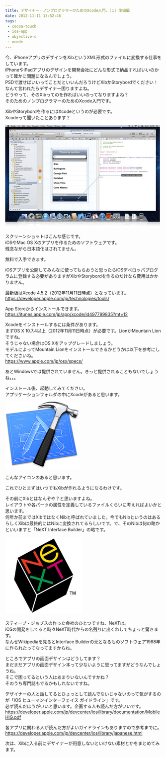 ```yaml
---
title: デザイナー・ノンプログラマーのためのXcode入門。（１）準備編
date: 2012-11-11 13:52:48
tags: 
 - cocoa-touch
 - ios-app
 - objective-c
 - xcode
---
```


今、iPhoneアプリのデザインをXibというXML形式のファイルに変換する仕事をしています。<br>
iPhoneやiPadアプリのデザインを開発会社にどんな形式で納品すればいいのかって確かに問題になるんでしょう。<br>
PSDで渡せばいいってことだといいんだろうけどXibかStorybordでください！なんて言われたらデザイナー困りますよね。<br>
どうやって、そのXibってのを作ればいいのってなりますよね？<br>
そのためのノンプログラマーのためのXcode入門です。

<!-- more -->

XibやStorybordを作るにはXcodeというのが必要です。<br>
Xcodeって聞いたことあります？

<img src="/images/2012/11/new_single_window20110711-e1352641275301.jpeg" alt="" title="Xcode window" width="498" height="331" class="alignnone size-full wp-image-814">

スクリーンショットはこんな感じです。<br>
iOSやMac OS Xのアプリを作るためのソフトウェアです。<br>
残念ながら日本語化はされてません。

無料で入手できます。

iOSアプリを公開してみんなに使ってもらおうと思ったらiOSデベロッパプログラムに登録する必要がありますがXibやStorybordを作るのだけなら費用はかかりません。

最新版はXcode 4.5.2（2012年11月11日時点）となっています。<br>
<a href="https://developer.apple.com/jp/technologies/tools/">https://developer.apple.com/jp/technologies/tools/</a>

App Storeからインストールできます。<br>
<a href="https://itunes.apple.com/jp/app/xcode/id497799835?mt=12">https://itunes.apple.com/jp/app/xcode/id497799835?mt=12</a>

Xcodeをインストールするには条件があります。<br>
まずOS X 10.7.4以上（2012年11月11日時点）が必要です。LionかMountain Lionですね。<br>
そうじゃない場合はOS Xをアップグレードしましょう。<br>
モデルによってMountain Lionをインストールできるかどうかは以下を参考にしてくださいね。<br>
<a href="https://www.apple.com/jp/osx/specs/">https://www.apple.com/jp/osx/specs/</a>

あとWindowsでは提供されていません。きっと提供されることもないでしょうね。。。

インストール後、起動してみてください。<br>
アプリケーションフォルダの中にXcodeがあると思います。

<img src="/images/2012/11/new_hero20110308.jpeg" alt="" title="Xcode icon" width="239" height="216" class="alignnone size-full wp-image-815" />

こんなアイコンのあると思います。

これでひとまずはいつでもXibが作れるようになるわけです。

その前にXibとはなんぞや？と思いますよね。<br>
レイアウトや各パーツの属性を定義しているファイルくらいに考えればよいかと思います。<br>
何年か前まではXibではなくNibと呼ばれていました。今でもNibというのはあるらしくXibは最終的にはNibに変換されてるらしいです。で、そのNibは何の略かといいますと「NeXT Interface Builder」の略です。

<img src="/images/2012/11/20061029-logo-next.jpeg" alt="" title="NeXT Logo" width="250" height="250" class="alignnone size-full wp-image-829" />

スティーブ・ジョブスの作った会社のひとつですね、NeXTは。<br>
iOSの開発をしてると時々NeXT時代からの名残りに出くわしてちょっと驚きます。<br>
なんせWikipediaを見るとInterface Builderの元となるものソフトウェア1988年に作られたってなってますからね。

ところでアプリの画面デザインはどうしてます？<br>
まだまだアプリの画面デザイン本って少ないように思ってますがどうなんでしょうね。<br>
そこで困ってるという人はあまりいないんですかね？<br>
そのうち専門誌もでるかもしれないですね。

デザイナーの人と話してるとひょっとして読んでないじゃないのって気がするのが「iOS ヒューマンインターフェイス ガイドライン」です。<br>
必ず読んだほうがいいと思います。企画する人も読んだ方がいいです。<br>
<a href="https://developer.apple.com/jp/devcenter/ios/library/documentation/MobileHIG.pdf">https://developer.apple.com/jp/devcenter/ios/library/documentation/MobileHIG.pdf</a>

各アプリに関わる人が読んだ方がよいガイドラインもありますので参考までに。<br>
<a href="https://developer.apple.com/jp/devcenter/ios/library/japanese.html">https://developer.apple.com/jp/devcenter/ios/library/japanese.html</a>

次は、Xibに入る前にデザイナーが用意しないといけない素材とかをまとめてみます。

